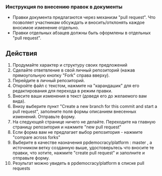 ### Инструкция по внесению правок в документы
- Правки документа предлагаются через механизм "pull request". Что позволяет участникам обсуждать и вносить/отклонять каждое вносимое изменение отдельно.
- Правки отдельных абзацев должны быть оформлены в отдельных "pull request".

## Действия
1. Продумайте характер и структуру своих предложений
1. Сделайте ответвление в свой личный репозиторий (нажав прямоугольную кнопку "Fork" справа вверху).
1. Перейдите в личный репозиторий.
1. Откройте файл с текстом, нажмите на "карандашик" для его редактирования для перехода в режим правки.
1. Внесите ваши изменения в текст (доведя его до желаемого вам вида).
1. Внизу выберите пункт "Create a new branch for this commit and start a pull request", заполните поля формы описанием внесенных изменений. Отправьте форму.
1. На следующей странице ничего не делайте. Переходите на главную страницу репозитория и нажмите "new pull request"
1. Если форма вам не предлагает выбор репозитория - нажмите "compare across forks"
1. Выберите в качестве назначения  ppdemocracy/platform : master , а источником ветку созданную выше,  удостоверьтесь что вносите те правки, что хотите, нажмите "create pull request" и заполните и отправьте форму. 
1. Результат можно увидеть в ppdemocracy/platform в списке pull requests
